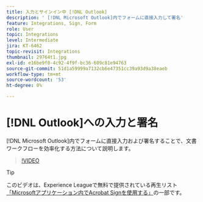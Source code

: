 ```yaml
---
title: 入力とサインイン中 [!DNL Outlook]
description: ' [!DNL Microsoft Outlook]内でフォームに直接入力して署名'
feature: Integrations, Sign, Form
role: User
topic: Integrations
level: Intermediate
jira: KT-6462
topic-revisit: Integrations
thumbnail: 29764t1.jpg
exl-id: e16be9f0-4c92-4f9f-bc36-609c81e94763
source-git-commit: 51d1a59999a7132cb6e47351cc39a93d9a38eaeb
workflow-type: tm+mt
source-wordcount: '53'
ht-degree: 0%

---
```


# [!DNL Outlook]への入力と署名

[!DNL Microsoft Outlook]内でフォームに直接入力および署名することで、文書ワークフローを効率化する方法について説明します。

>[!VIDEO](https://video.tv.adobe.com/v/344947?quality=12&learn=on&hidetitle=true)

>[!TIP]
>
>このビデオは、Experience Leagueで無料で提供されている再生リスト[「Microsoftアプリケーション内でAcrobat Signを使用する」](https://experienceleague.adobe.com/en/playlists/acrobat-sign-integrate-microsoft-apps)の一部です。
